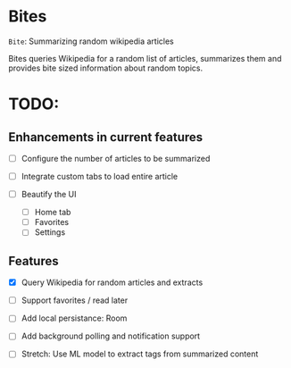 # Bites
`Bite`: Summarizing random wikipedia articles

Bites queries Wikipedia for a random list of articles, summarizes them and provides bite sized information about random topics. 

# TODO:
## Enhancements in current features
- [ ] Configure the number of articles to be summarized

- [ ] Integrate custom tabs to load entire article

- [ ] Beautify the UI
  - [ ] Home tab
  - [ ] Favorites
  - [ ] Settings

## Features
- [x] Query Wikipedia for random articles and extracts

- [ ] Support favorites / read later

- [ ] Add local persistance: Room

- [ ] Add background polling and notification support

- [ ] Stretch: Use ML model to extract tags from summarized content
